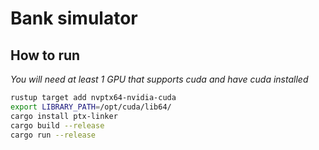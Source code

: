 # Bank simulator

## How to run

*You will need at least 1 GPU that supports cuda and have cuda installed*

```bash
rustup target add nvptx64-nvidia-cuda
export LIBRARY_PATH=/opt/cuda/lib64/
cargo install ptx-linker
cargo build --release
cargo run --release
```


